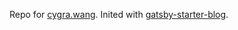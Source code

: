 Repo for [cygra.wang](cygra.wang). Inited with [gatsby-starter-blog](https://github.com/gatsbyjs/gatsby-starter-blog).
